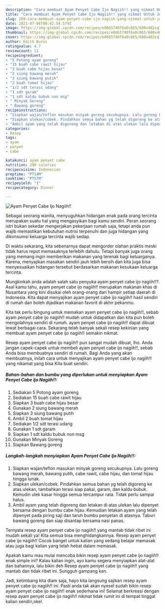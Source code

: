 ```yaml
---
description: "Cara membuat Ayam Penyet Cabe Ijo Nagiih!! yang nikmat Untuk Jualan"
title: "Cara membuat Ayam Penyet Cabe Ijo Nagiih!! yang nikmat Untuk Jualan"
slug: 269-cara-membuat-ayam-penyet-cabe-ijo-nagiih-yang-nikmat-untuk-jualan
date: 2021-07-06T08:42:54.579Z
image: https://img-global.cpcdn.com/recipes/e06b5740f6a0c865/680x482cq70/ayam-penyet-cabe-ijo-nagiih-foto-resep-utama.jpg
thumbnail: https://img-global.cpcdn.com/recipes/e06b5740f6a0c865/680x482cq70/ayam-penyet-cabe-ijo-nagiih-foto-resep-utama.jpg
cover: https://img-global.cpcdn.com/recipes/e06b5740f6a0c865/680x482cq70/ayam-penyet-cabe-ijo-nagiih-foto-resep-utama.jpg
author: Edith Burns
ratingvalue: 4.7
reviewcount: 12
recipeingredient:
- "5 Potong ayam goreng"
- "15 buah cabe rawit hijau"
- "3 buah cabe hijau besar"
- "2 siung bawang merah"
- "3 siung bawang putih"
- "2 buah tomat hijau"
- "1/2 sdt terasi udang"
- "1 sdt garam"
- "1 sdt kaldu bubuk non msg"
- " Minyak Goreng"
- " Bawang goreng"
recipeinstructions:
- "Siapkan wajan/teflon masukan minyak goreng secukupnya. Lalu goreng bawang merah, bawang putih, cabe rawit, cabe hijau, dan tomat hijau hingga lunak."
- "Siapkan ulekan/cobek. Pindahkan semua bahan yg telah digoreng ke atas ulekan, tambahkan terasi siap pakai, garam, dan kaldu bubuk. Kemudin ulek kasar hingga semua tercampur rata. Tidak perlu sampai halus."
- "Ambil ayam yang telah digoreng dan letakan di atas ulekan lalu dipenyet bersama dengan bumbu cabe hijau. Kemudian letakan ayam yang telah dipenyet pada piring saji dan taruh bumbu penyetan di atasnya. Taburi bawang goreng dan siap disantap bersama nasi panas."
categories:
- Resep
tags:
- ayam
- penyet
- cabe

katakunci: ayam penyet cabe 
nutrition: 290 calories
recipecuisine: Indonesian
preptime: "PT14M"
cooktime: "PT57M"
recipeyield: "1"
recipecategory: Dinner

---
```



![Ayam Penyet Cabe Ijo Nagiih!!](https://img-global.cpcdn.com/recipes/e06b5740f6a0c865/680x482cq70/ayam-penyet-cabe-ijo-nagiih-foto-resep-utama.jpg)

Sebagai seorang wanita, menyuguhkan hidangan enak pada orang tercinta merupakan suatu hal yang mengasyikan bagi kamu sendiri. Peran seorang istri bukan sekedar mengerjakan pekerjaan rumah saja, tetapi anda pun wajib memastikan kebutuhan nutrisi terpenuhi dan juga hidangan yang dikonsumsi keluarga tercinta wajib sedap.

Di waktu  sekarang, kita sebenarnya dapat mengorder olahan praktis meski tidak harus repot memasaknya terlebih dahulu. Tetapi banyak juga orang yang memang ingin memberikan makanan yang terenak bagi keluarganya. Karena, menyajikan masakan sendiri jauh lebih bersih dan kita juga bisa menyesuaikan hidangan tersebut berdasarkan makanan kesukaan keluarga tercinta. 



Mungkinkah anda adalah salah satu penyuka ayam penyet cabe ijo nagiih!!?. Asal kamu tahu, ayam penyet cabe ijo nagiih!! merupakan makanan khas di Nusantara yang kini disukai oleh orang-orang dari hampir setiap daerah di Indonesia. Kita dapat menyajikan ayam penyet cabe ijo nagiih!! hasil sendiri di rumah dan boleh dijadikan makanan favorit di akhir pekanmu.

Kita tak perlu bingung untuk memakan ayam penyet cabe ijo nagiih!!, sebab ayam penyet cabe ijo nagiih!! mudah untuk didapatkan dan kita pun boleh mengolahnya sendiri di rumah. ayam penyet cabe ijo nagiih!! dapat dibuat lewat berbagai cara. Sekarang telah banyak sekali resep kekinian yang membuat ayam penyet cabe ijo nagiih!! semakin nikmat.

Resep ayam penyet cabe ijo nagiih!! pun sangat mudah dibuat, lho. Anda jangan capek-capek untuk membeli ayam penyet cabe ijo nagiih!!, sebab Anda bisa membuatnya sendiri di rumah. Bagi Anda yang akan membuatnya, inilah cara untuk menyajikan ayam penyet cabe ijo nagiih!! yang nikamat yang bisa Kita buat sendiri.

<!--inarticleads1-->

##### Bahan-bahan dan bumbu yang diperlukan untuk menyiapkan Ayam Penyet Cabe Ijo Nagiih!!:

1. Sediakan 5 Potong ayam goreng
1. Sediakan 15 buah cabe rawit hijau
1. Siapkan 3 buah cabe hijau besar
1. Gunakan 2 siung bawang merah
1. Siapkan 3 siung bawang putih
1. Ambil 2 buah tomat hijau
1. Sediakan 1/2 sdt terasi udang
1. Gunakan 1 sdt garam
1. Siapkan 1 sdt kaldu bubuk non msg
1. Gunakan  Minyak Goreng
1. Siapkan  Bawang goreng




<!--inarticleads2-->

##### Langkah-langkah menyiapkan Ayam Penyet Cabe Ijo Nagiih!!:

1. Siapkan wajan/teflon masukan minyak goreng secukupnya. Lalu goreng bawang merah, bawang putih, cabe rawit, cabe hijau, dan tomat hijau hingga lunak.
1. Siapkan ulekan/cobek. Pindahkan semua bahan yg telah digoreng ke atas ulekan, tambahkan terasi siap pakai, garam, dan kaldu bubuk. Kemudin ulek kasar hingga semua tercampur rata. Tidak perlu sampai halus.
1. Ambil ayam yang telah digoreng dan letakan di atas ulekan lalu dipenyet bersama dengan bumbu cabe hijau. Kemudian letakan ayam yang telah dipenyet pada piring saji dan taruh bumbu penyetan di atasnya. Taburi bawang goreng dan siap disantap bersama nasi panas.




Ternyata resep ayam penyet cabe ijo nagiih!! yang mantab tidak ribet ini mudah sekali ya! Kita semua bisa menghidangkannya. Resep ayam penyet cabe ijo nagiih!! Cocok banget untuk kalian yang sedang belajar memasak atau juga bagi kalian yang telah hebat dalam memasak.

Apakah kamu mau mulai mencoba bikin resep ayam penyet cabe ijo nagiih!! enak simple ini? Kalau kalian ingin, ayo kamu segera menyiapkan alat-alat dan bahannya, lalu bikin deh Resep ayam penyet cabe ijo nagiih!! yang mantab dan tidak ribet ini. Sungguh gampang kan. 

Jadi, ketimbang kita diam saja, hayo kita langsung sajikan resep ayam penyet cabe ijo nagiih!! ini. Pasti anda tak akan nyesel sudah bikin resep ayam penyet cabe ijo nagiih!! enak sederhana ini! Selamat berkreasi dengan resep ayam penyet cabe ijo nagiih!! nikmat tidak rumit ini di tempat tinggal kalian sendiri,oke!.

